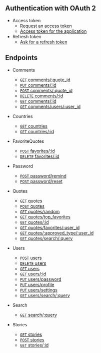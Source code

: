 ## Authentication with OAuth 2

- Access token
	- [Request an access token](authentication/POST_oauth_password.md)
	- [Access token for the application](authentication/POST_oauth_client_credentials.md)
- Refresh token
	- [Ask for a refresh token](authentication/POST_oauth_refresh_token.md)

## Endpoints

- Comments
	- [<code>GET</code> comments/:quote_id](endpoints/comments/GET_comments_quote_id.md)
	- [<code>PUT</code> comments/:id](endpoints/comments/PUT_comments_id.md)
	- [<code>POST</code> comments/:quote_id](endpoints/comments/POST_comments_quote_id.md)
	- [<code>DELETE</code> comments/:id](endpoints/comments/DELETE_comments_id.md)
	- [<code>GET</code> comments/:id](endpoints/comments/GET_comments_id.md)
	- [<code>GET</code> comments/users/:user_id](endpoints/comments/GET_comments_users_user_id.md)

- Countries
	- [<code>GET</code> countries](endpoints/countries/GET_countries.md)
	- [<code>GET</code> countries/:id](endpoints/countries/GET_countries_id.md)

- FavoriteQuotes
	- [<code>POST</code> favorites/:id](endpoints/favorites/POST_favorites_id.md)
	- [<code>DELETE</code> favorites/:id](endpoints/favorites/DELETE_favorites_id.md)

- Password
	- [<code>POST</code> password/remind](endpoints/password/POST_password_remind.md)
	- [<code>POST</code> password/reset](endpoints/password/POST_password_reset.md)

- Quotes
	- [<code>GET</code> quotes](endpoints/quotes/GET_quotes.md)
	- [<code>POST</code> quotes](endpoints/quotes/POST_quotes.md)
	- [<code>GET</code> quotes/random](endpoints/quotes/GET_quotes_random.md)
	- [<code>GET</code> quotes/top_favorites](endpoints/quotes/GET_quotes_top_favorites.md)
	- [<code>GET</code> quotes/:id](endpoints/quotes/GET_quotes_id.md)
	- [<code>GET</code> quotes/favorites/:user_id](endpoints/quotes/GET_quotes_favorites_user_id.md)
	- [<code>GET</code> quotes/:approved_type/:user_id](endpoints/quotes/GET_quotes_approved_user_id.md)
	- [<code>GET</code> quotes/search/:query](endpoints/quotes/GET_quotes_search_query.md)

- Users
	- [<code>POST</code> users](endpoints/users/POST_users.md)
	- [<code>DELETE</code> users](endpoints/users/DELETE_users.md)
	- [<code>GET</code> users](endpoints/users/GET_users_id.md)
	- [<code>GET</code> users/:id](endpoints/users/GET_users_id.md)
	- [<code>PUT</code> users/password](endpoints/users/PUT_users_password.md)
	- [<code>PUT</code> users/profile](endpoints/users/PUT_users_profile.md)
	- [<code>PUT</code> users/settings](endpoints/users/PUT_users_settings.md)
	- [<code>GET</code> users/search/:query](endpoints/users/GET_users_search_query.md)

- Search
	- [<code>GET</code> search/:query](endpoints/search/GET_search_query.md)

- Stories
	- [<code>GET</code> stories](endpoints/stories/GET_stories.md)
	- [<code>POST</code> stories](endpoints/stories/POST_stories.md)
	- [<code>GET</code> stories/:id](endpoints/stories/GET_stories_id.md)